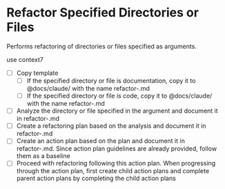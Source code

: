 # Refactor Specified Directories or Files

Performs refactoring of directories or files specified as arguments.

use context7

- [ ] Copy template
  - [ ] If the specified directory or file is documentation, copy it to @docs/claude/ with the name refactor-<timestamp>.md
  - [ ] If the specified directory or file is code, copy it to @docs/claude/ with the name refactor-<timestamp>.md
- [ ] Analyze the directory or file specified in the argument and document it in refactor-<timestamp>.md
- [ ] Create a refactoring plan based on the analysis and document it in refactor-<timestamp>.md
- [ ] Create an action plan based on the plan and document it in refactor-<timestamp>.md. Since action plan guidelines are already provided, follow them as a baseline
- [ ] Proceed with refactoring following this action plan. When progressing through the action plan, first create child action plans and complete parent action plans by completing the child action plans
